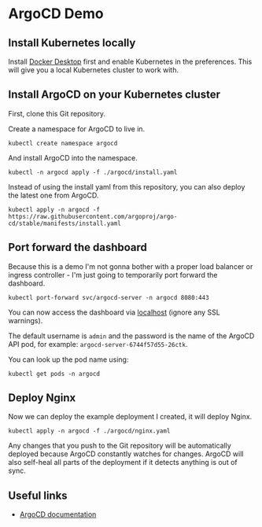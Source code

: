 # ArgoCD Demo

## Install Kubernetes locally

Install [Docker Desktop](https://www.docker.com/products/docker-desktop) first and enable Kubernetes in the preferences. This will give you a local Kubernetes cluster to work with.

## Install ArgoCD on your Kubernetes cluster

First, clone this Git repository.

Create a namespace for ArgoCD to live in.

```
kubectl create namespace argocd
```

And install ArgoCD into the namespace.

```
kubectl -n argocd apply -f ./argocd/install.yaml
```

Instead of using the install yaml from this repository, you can also deploy the latest one from ArgoCD.

```
kubectl apply -n argocd -f https://raw.githubusercontent.com/argoproj/argo-cd/stable/manifests/install.yaml
```

## Port forward the dashboard

Because this is a demo I'm not gonna bother with a proper load balancer or ingress controller - I'm just going to temporarily port forward the dashboard.

```
kubectl port-forward svc/argocd-server -n argocd 8080:443
```

You can now access the dashboard via [localhost](http://localhost:8080/) (ignore any SSL warnings).

The default username is `admin` and the password is the name of the ArgoCD API pod, for example: `argocd-server-6744f57d55-26ctk`. 

You can look up the pod name using:

```
kubectl get pods -n argocd
```

## Deploy Nginx

Now we can deploy the example deployment I created, it will deploy Nginx.

```
kubectl apply -n argocd -f ./argocd/nginx.yaml
```

Any changes that you push to the Git repository will be automatically deployed because ArgoCD constantly watches for changes. ArgoCD will also self-heal all parts of the deployment if it detects anything is out of sync.

## Useful links

- [ArgoCD documentation](https://argoproj.github.io/argo-cd/)
